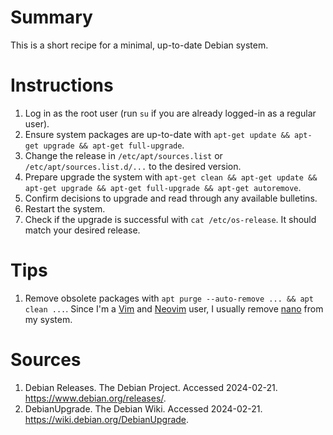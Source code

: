 # Summary

This is a short recipe for a minimal, up-to-date Debian system.

# Instructions

1. Log in as the root user (run `su` if you are already logged-in as a regular user).
2. Ensure system packages are up-to-date with `apt-get update && apt-get upgrade && apt-get full-upgrade`.
3. Change the release in `/etc/apt/sources.list` or `/etc/apt/sources.list.d/...` to the desired version.
4. Prepare upgrade the system with `apt-get clean && apt-get update && apt-get upgrade && apt-get full-upgrade && apt-get autoremove`.
5. Confirm decisions to upgrade and read through any available bulletins.
6. Restart the system.
7. Check if the upgrade is successful with `cat /etc/os-release`. It should match your desired release.

# Tips

1. Remove obsolete packages with `apt purge --auto-remove ... && apt clean ...`. Since I'm a [Vim](https://www.vim.org) and [Neovim](https://neovim.io) user, I usually remove [nano](https://www.nano-editor.org) from my system.

# Sources

1. Debian Releases. The Debian Project. Accessed 2024-02-21. https://www.debian.org/releases/.
2. DebianUpgrade. The Debian Wiki. Accessed 2024-02-21. https://wiki.debian.org/DebianUpgrade.
